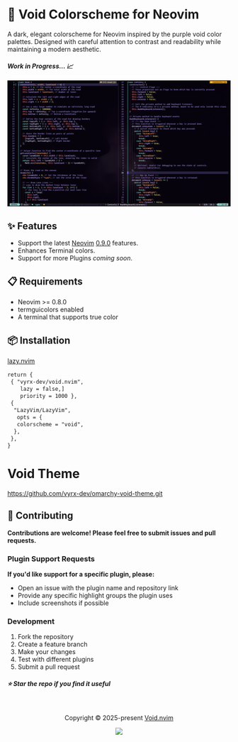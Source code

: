 # 👾 Void Colorscheme for Neovim

A dark, elegant colorscheme for Neovim inspired by the purple void color palettes. Designed with careful attention to contrast and readability while maintaining a modern aesthetic.

#### *Work in Progress... 📈*

![neovim theme](./void.png)

## ✨ Features

- Support the latest [Neovim](https://github.com/neovim/neovim)
  [0.9.0](https://github.com/neovim/neovim/releases/tag/v0.9.0) features.
- Enhances Terminal colors.
- Support for more Plugins *coming soon*.

## 📋 Requirements

- Neovim >= 0.8.0
- termguicolors enabled
- A terminal that supports true color

## 📦 Installation

[lazy.nvim](https://github.com/folke/lazy.nvim)

```
return {
 { "vyrx-dev/void.nvim", 
    lazy = false,]
    priority = 1000 },
 {
  "LazyVim/LazyVim",
   opts = {
   colorscheme = "void",
  },
 },
}
```

# Void Theme

<https://github.com/vyrx-dev/omarchy-void-theme.git>

## 🤝 Contributing

**Contributions are welcome! Please feel free to submit issues and pull requests.**

### Plugin Support Requests

**If you'd like support for a specific plugin, please:**

- Open an issue with the plugin name and repository link
- Provide any specific highlight groups the plugin uses
- Include screenshots if possible

### Development

1. Fork the repository
2. Create a feature branch
3. Make your changes
4. Test with different plugins
5. Submit a pull request

##### ⭐ **Star the repo** if you find it useful
<!-- panvimdoc-ignore-start -->
&nbsp;
<p align="center">Copyright &copy; 2025-present <a href="https://github.com/vyrx-dev/void.nvim.git" target="_blank">Void.nvim</a>

<p align="center"><a href="https://github.com/vyrx-dev/void.nvim/blob/master/LICENSE"><img src="https://img.shields.io/static/v1.svg?style=for-the-badge&label=License&message=MIT&logoColor=DECFF&colorA=36314c&colorB=B59AE6"/></a></p>

<!-- panvimdoc-ignore-end -->
